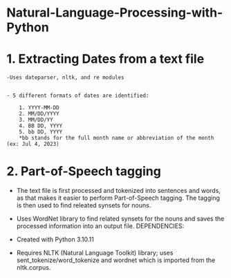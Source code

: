 # Natural-Language-Processing-with-Python


# 1. Extracting Dates from a text file
    -Uses dateparser, nltk, and re modules 
    
    
    - 5 different formats of dates are identified: 
            
        1. YYYY-MM-DD 
        2. MM/DD/YYYY
        3. MM/DD/YY
        4. BB DD, YYYY
        5. bb DD, YYYY 
        *bb stands for the full month name or abbreviation of the month (ex: Jul 4, 2023)
    
# 2. Part-of-Speech tagging 
- The text file is first processed and tokenized into sentences and words, as that makes it easier to perform Part-of-Speech tagging. The tagging is then used to find releated synsets for nouns. 
  
- Uses WordNet library to find related synsets for the nouns and saves the processed information into an output file.
  DEPENDENCIES:
- Created with Python 3.10.11
- Requires NLTK (Natural Language Toolkit) library; uses sent_tokenize/word_tokenize and wordnet which is imported from the nltk.corpus.

